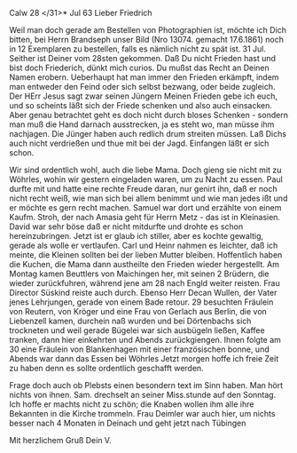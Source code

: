  Calw 28 </31>* Jul 63
Lieber Friedrich

Weil man doch gerade am Bestellen von Photographien ist, möchte ich Dich bitten, bei Herrn Brandseph unser Bild (Nro 13074. gemacht 17.6.1861) noch in 12 Exemplaren zu bestellen, falls es nämlich nicht zu spät ist. 
 31 Jul.
Seither ist Deiner vom 28sten gekommen. Daß Du nicht Frieden hast und bist doch Friederich, dünkt mich curios. Du mußst das Recht an Deinen Namen erobern. Ueberhaupt hat man immer den Frieden erkämpft, indem man entweder den Feind oder sich selbst bezwang, oder beide zugleich. Der HErr Jesus sagt zwar seinen Jüngern Meinen Frieden gebe ich euch, und so scheints läßt sich der Friede schenken und also auch einsacken. Aber genau betrachtet geht es doch nicht durch bloses Schenken - sondern man muß die Hand darnach ausstrecken, ja es steht wo, man müsse ihm nachjagen. Die Jünger haben auch redlich drum streiten müssen. Laß Dichs auch nicht verdrießen und thue mit bei der Jagd. Einfangen läßt er sich schon.

Wir sind ordentlich wohl, auch die liebe Mama. Doch gieng sie nicht mit zu Wöhrles, wohin wir gestern eingeladen waren, um zu Nacht zu essen. Paul durfte mit und hatte eine rechte Freude daran, nur genirt ihn, daß er noch nicht recht weiß, wie man sich bei allem benimmt und wie man jedes ißt und er möchte es gern recht machen. Samuel war dort und erzählte von einem Kaufm. Stroh, der nach Amasia geht für Herrn Metz - das ist in Kleinasien. David war sehr böse daß er nicht mitdurfte und drohte es schon hereinzubringen. Jetzt ist er glaub ich stiller, aber es kochte gewaltig, gerade als wolle er vertlaufen. Carl und Heinr nahmen es leichter, daß ich meinte, die Kleinen sollten bei der lieben Mutter bleiben. Hoffentlich haben die Kuchen, die Mama dann austheilte den Frieden wieder hergestellt. 
Am Montag kamen Beuttlers von Maichingen her, mit seinen 2 Brüdern, die wieder zurückfuhren, während jene am 28 nach Engld weiter reisten. Frau Director Süskind reiste auch durch. Ebenso Herr Decan Wullen, der Vater jenes Lehrjungen, gerade von einem Bade retour. 29 besuchten Fräulein von Reutern, von Kröger und eine Frau von Gerlach aus Berlin, die von Liebenzell kamen, durchein naß wurden und bei Dörtenbachs sich trockneten und weil gerade Bügelei war sich ausbügeln ließen, Kaffee tranken, dann hier einkehrten und Abends zurückgiengen. Ihnen folgte am 30 eine Fräulein von Blankenhagen mit einer französischen bonne, und Abends war dann das Essen bei Wöhrles Jetzt morgen hoffe ich freie Zeit zu haben denn es sollte ordentlich geschafft werden.

Frage doch auch ob Plebsts einen besondern text im Sinn haben. Man hört nichts von ihnen. Sam. drechselt an seiner Miss.stunde auf den Sonntag. Ich hoffe er machts nicht zu schön; die Knaben wollen ihm alle ihre Bekannten in die Kirche trommeln. Frau Deimler war auch hier, um nichts besser nach 4 Monaten in Deinach und geht jetzt nach Tübingen

 Mit herzlichem Gruß
 Dein V.

